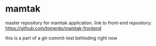 # mamtak
master repository for mamtak application.
link to front-end repository: https://github.com/tomerdo/mamtak-frontend

this is a part of a git-commit-test behloding right now
